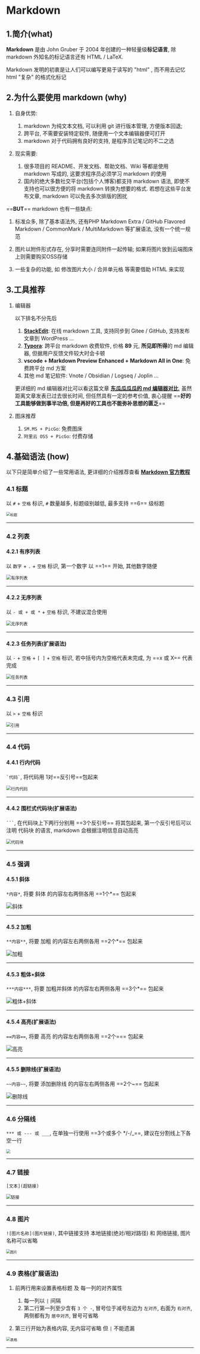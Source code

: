 # Markdown

## 1.简介(what)

**Markdown** 是由  John Gruber 于 2004 年创建的一种轻量级**标记语言**, 除 markdown 外知名的标记语言还有 HTML / LaTeX.

Markdown 发明的初衷是让人们可以编写更易于读写的 "html" , 而不用去记忆 html "复杂" 的格式化标记

## 2.为什么要使用 markdown (why)

1. 自身优势:
    1. markdown 为纯文本文档, 可以利用 git 进行版本管理, 方便版本回退;
    1. 跨平台, 不需要安装特定软件, 随便用一个文本编辑器便可打开
    1. markdown 对于代码拥有良好的支持, 是程序员记笔记的不二之选

1. 现实需要:
    1. 很多项目的 README、开发文档、帮助文档、Wiki 等都是使用 markdown 写成的, 这要求程序员必须学习 markdown 的使用
    1. 国内的绝大多数社交平台(包括个人博客)都支持 markdown 语法, 即使不支持也可以很方便的将 markdown 转换为想要的格式. 若想在这些平台发布文章, markdown 可以免去多次排版的困扰

==**BUT**== markdown 也有一些缺点:

1. 标准众多, 除了基本语法外, 还有PHP Markdown Extra / GitHub Flavored Markdown / CommonMark / MultiMarkdown 等扩展语法, 没有一个统一规范

1. 图片以附件形式存在, 分享时需要连同附件一起传输; 如果将图片放到云端图床上则需要购买OSS存储

1. 一些复杂的功能, 如 修改图片大小 / 合并单元格 等需要借助 HTML 来实现

## 3.工具推荐

1. 编辑器

    以下排名不分先后

    1. [**StackEdit**](https://stackedit.cn/): 在线 markdown 工具, 支持同步到 Gitee / GitHub, 支持发布文章到 WordPress ...
    1. [**Typora**](https://typoraio.cn/): 跨平台 markdown 收费软件, 价格 **89** 元, **所见即所得**的 md 编辑器, 但据用户反馈文件较大时会卡顿
    1. **vscode + Markdown Preview Enhanced + Markdown All in One**: 免费跨平台 md 方案
    1. 其他 md 笔记软件: Vnote / Obsidian / Logseq / Joplin ...

    更详细的 md 编辑器对比可以看这篇文章 [**东瓜瓜瓜瓜的 md 编辑器对比**](https://zhuanlan.zhihu.com/p/208791140), 虽然距离文章发表已过去很长时间, 但任然具有一定的参考价值, 衷心提醒 ==**好的工具能够做到事半功倍, 但是再好的工具也不能弥补思想的匮乏**==

1. 图床推荐
    1. `SM.MS + PicGo`: 免费图床
    1. `阿里云 OSS + PicGo`: 付费存储

## 4.基础语法 (how)

以下只是简单介绍了一些常用语法, 更详细的介绍推荐查看 [**Markdown 官方教程**](https://markdown.com.cn/)

### 4.1 标题

以 `#` + `空格` 标识, `#` 数量越多, 标题级别越低, 最多支持 ==6== 级标题

<img src="https://xiao060.oss-cn-hangzhou.aliyuncs.com/md/202309052226807.png" alt="标题" style="zoom: 67%;" />

---

### 4.2 列表

#### 4.2.1 有序列表

以 `数字` + `.` + `空格` 标识, 第一个数字 以 ==1== 开始, 其他数字随便

<img src="https://xiao060.oss-cn-hangzhou.aliyuncs.com/md/Snipaste_2023-09-05_22-33-08.png" alt="有序列表" style="zoom:80%;" />

---

#### 4.2.2 无序列表

以 `- 或 + 或 *` + `空格` 标识,  不建议混合使用

<img src="https://xiao060.oss-cn-hangzhou.aliyuncs.com/md/202309052247487.png" alt="无序列表" style="zoom:80%;" />

---

#### 4.2.3 任务列表(扩展语法)

以 `-` + `空格` + `[ ]` + `空格` 标识, 若中括号内为空格代表未完成, 为 ==x 或 X== 代表完成

<img src="https://xiao060.oss-cn-hangzhou.aliyuncs.com/md/202309060124301.png" alt="任务列表" style="zoom:80%;" />

---

### 4.3 引用

以 `>` + `空格` 标识

<img src="https://xiao060.oss-cn-hangzhou.aliyuncs.com/md/image-20230905225914136.png" alt="引用" style="zoom: 80%;" />

---

### 4.4 代码

#### 4.4.1 行内代码

 `` `代码` ``, 将代码用 1对==反引号==包起来

<img src="https://xiao060.oss-cn-hangzhou.aliyuncs.com/md/image-20230905230615191.png" alt="行内代码" style="zoom:80%;" />

---

#### 4.4.2 围栏式代码块(扩展语法)

` ``` `, 在代码块上下两行分别用 ==3个反引号== 将其包起来, 第一个反引号后可以注明 代码块 的语言, markdown 会根据注明信息自动高亮

<img src="https://xiao060.oss-cn-hangzhou.aliyuncs.com/md/202309052322882.png" alt="代码块" style="zoom:80%;" />

---

### 4.5 强调

#### 4.5.1 斜体

`*内容*`, 将要 斜体 的内容左右两侧各用 ==1个*== 包起来

![斜体](https://xiao060.oss-cn-hangzhou.aliyuncs.com/md/202309052337297.png)

---

#### 4.5.2 加粗

`**内容**`, 将要 加粗 的内容左右两侧各用 ==2个*== 包起来

![加粗](https://xiao060.oss-cn-hangzhou.aliyuncs.com/md/202309052334592.png)

---

#### 4.5.3 粗体+斜体

`***内容***`, 将要 加粗并斜体 的内容左右两侧各用 ==3个*== 包起来

![粗体+斜体](https://xiao060.oss-cn-hangzhou.aliyuncs.com/md/image-20230905234026771.png)

---

#### 4.5.4 高亮(扩展语法)

`==内容==`, 将要 高亮 的内容左右两侧各用 ==2个\=== 包起来

![高亮](https://xiao060.oss-cn-hangzhou.aliyuncs.com/md/202309052345248.png)

---

#### 4.5.5 删除线(扩展语法)

`~~内容~~`, 将要 添加删除线 的内容左右两侧各用 ==2个~== 包起来

![删除线](https://xiao060.oss-cn-hangzhou.aliyuncs.com/md/202309060117431.png)

---

### 4.6 分隔线

`*** 或 --- 或 ___`, 在单独一行使用 ==3个或多个 */-/_==, 建议在分割线上下各空一行

<img src="https://xiao060.oss-cn-hangzhou.aliyuncs.com/md/202309052350360.png" style="zoom: 67%;" />

---

### 4.7 链接

`[文本](超链接)`

<img src="https://xiao060.oss-cn-hangzhou.aliyuncs.com/md/202309060115890.png" alt="链接" style="zoom:80%;" />

---

### 4.8 图片

`![图片名称](图片链接)`, 其中链接支持 本地链接(绝对/相对路径) 和 网络链接, 图片名称可以省略

<img src="https://xiao060.oss-cn-hangzhou.aliyuncs.com/md/202309060107592.png" alt="图片" style="zoom:67%;" />

---

### 4.9 表格(扩展语法)

1. 前两行用来设置表格标题 及 每一列的对齐属性
    1. 每一列以 `|` 间隔
    1. 第二行第一列至少含有 `3 个 -`, 冒号位于减号左边为 `左对齐`, 右面为 `右对齐`, 两侧都有为 `居中对齐`, 冒号可省略

1. 第三行开始为表格内容, 无内容可省略 但 `|` 不能遗漏

<img src="https://xiao060.oss-cn-hangzhou.aliyuncs.com/md/aaaa.png" alt="表格" style="zoom: 67%;" />

---
